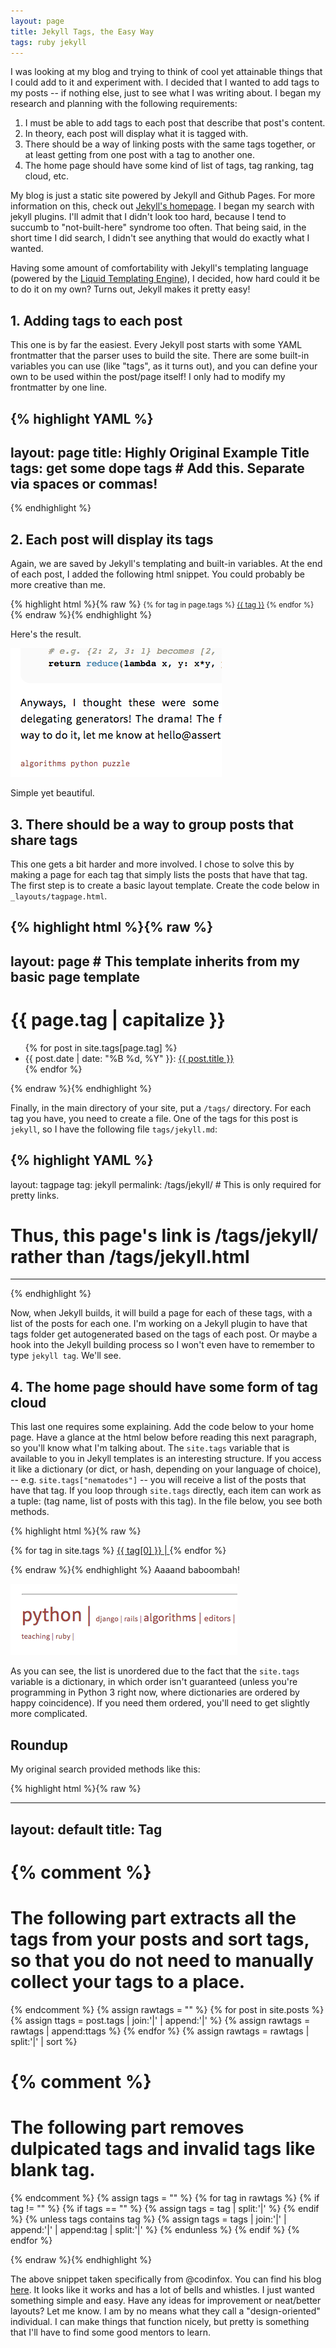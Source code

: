 ```yaml
---
layout: page
title: Jekyll Tags, the Easy Way
tags: ruby jekyll
---
```


I was looking at my blog and trying to think of cool yet attainable things that I could add to it and experiment with.  I decided that I wanted to add tags to my posts -- if nothing else, just to see what I was writing about.  I began my research and planning with the following requirements:

 1. I must be able to add tags to each post that describe that post's content.
 2. In theory, each post will display what it is tagged with.
 3. There should be a way of linking posts with the same tags together, or at least getting from one post with a tag to another one.
 4. The home page should have some kind of list of tags, tag ranking, tag cloud, etc.

My blog is just a static site powered by Jekyll and Github Pages.  For more information on this, check out [Jekyll's homepage](https://jekyllrb.com/).  I began my search with jekyll plugins.  I'll admit that I didn't look too hard, because I tend to succumb to "not-built-here" syndrome too often.  That being said, in the short time I did search, I didn't see anything that would do exactly what I wanted.

Having some amount of comfortability with Jekyll's templating language (powered by the [Liquid Templating Engine](https://shopify.github.io/liquid/)), I decided, how hard could it be to do it on my own?  Turns out, Jekyll makes it pretty easy!

## 1. Adding tags to each post

This one is by far the easiest.  Every Jekyll post starts with some YAML frontmatter that the parser uses to build the site.  There are some built-in variables you can use (like "tags", as it turns out), and you can define your own to be used within the post/page itself!  I only had to modify my frontmatter by one line.

{% highlight YAML %}
---
layout: page
title: Highly Original Example Title
tags: get some dope tags # Add this.  Separate via spaces or commas!
---
{% endhighlight %}

## 2. Each post will display its tags

Again, we are saved by Jekyll's templating and built-in variables.  At the end of each post, I added the following html snippet.  You could probably be more creative than me.

{% highlight html %}{% raw %}
<small>
    {% for tag in page.tags %}
    <a href="/tags/{{ tag }}/">{{ tag }}</a>
    {% endfor %}
</small>
{% endraw %}{% endhighlight %}

Here's the result.

![Screenshot of rendered tags html](/img/tag-snippet.png)

Simple yet beautiful.

## 3. There should be a way to group posts that share tags

This one gets a bit harder and more involved.  I chose to solve this by making a page for each tag that simply lists the posts that have that tag.  The first step is to create a basic layout template.  Create the code below in `_layouts/tagpage.html`.

{% highlight html %}{% raw %}
---
layout: page # This template inherits from my basic page template
---
<!-- We're going to give each page a tag when we create it.
This will be the title -->
<h1>{{ page.tag | capitalize }}</h1>

<ul>
    {% for post in site.tags[page.tag] %}
    <li>
        {{ post.date | date: "%B %d, %Y" }}: <a href="{{ post.url }}">{{ post.title }}</a>
    </li>
    {% endfor %}
</ul>
{% endraw %}{% endhighlight %}

Finally, in the main directory of your site, put a `/tags/` directory.  For each tag you have, you need to create a file.  One of the tags for this post is `jekyll`, so I have the following file `tags/jekyll.md`:

{% highlight YAML %}
---
layout: tagpage
tag: jekyll
permalink: /tags/jekyll/ # This is only required for pretty links.
# Thus, this page's link is /tags/jekyll/ rather than /tags/jekyll.html
---
{% endhighlight %}

Now, when Jekyll builds, it will build a page for each of these tags, with a list of the posts for each one.  I'm working on a Jekyll plugin to have that tags folder get autogenerated based on the tags of each post.  Or maybe a hook into the Jekyll building process so I won't even have to remember to type `jekyll tag`.  We'll see.

## 4. The home page should have some form of tag cloud

This last one requires some explaining.  Add the code below to your home page.  Have a glance at the html below before reading this next paragraph, so you'll know what I'm talking about.  The `site.tags` variable that is available to you in Jekyll templates is an interesting structure.  If you access it like a dictionary (or dict, or hash, depending on your language of choice), -- e.g. `site.tags["nematodes"]` -- you will receive a list of the posts that have that tag.  If you loop through `site.tags` directly, each item can work as a tuple: (tag name, list of posts with this tag).  In the file below, you see both methods.

{% highlight html %}{% raw %}
<p>
    {% for tag in site.tags %}
    <!-- Here's a hack to generate a "tag cloud" where the size of
    the word is directly proportional to the number of posts with
    that tag. -->
    <a href="/tags/{{ tag[0] }}/" 
    style="font-size: {{ tag[1] | size | times: 2 | plus: 10 }}px">
        {{ tag[0] }} | 
    </a>
    {% endfor %}
</p>
{% endraw %}{% endhighlight %}
Aaaand baboombah!

![Rendering of the final tag cloud](/img/tag-cloud.png)

As you can see, the list is unordered due to the fact that the `site.tags` variable is a dictionary, in which order isn't guaranteed (unless you're programming in Python 3 right now, where dictionaries are ordered by happy coincidence).  If you need them ordered, you'll need to get slightly more complicated.

## Roundup

My original search provided methods like this:

{% highlight html %}{% raw %}

---
layout: default
title: Tag
---

{% comment %}
=======================
The following part extracts all the tags from your posts and sort tags,
 so that you do not need to manually collect your tags to a place.
=======================
{% endcomment %}
{% assign rawtags = "" %}
{% for post in site.posts %}
	{% assign ttags = post.tags | join:'|' | append:'|' %}
	{% assign rawtags = rawtags | append:ttags %}
{% endfor %}
{% assign rawtags = rawtags | split:'|' | sort %}

{% comment %}
=======================
The following part removes dulpicated tags and invalid tags like blank tag.
=======================
{% endcomment %}
{% assign tags = "" %}
{% for tag in rawtags %}
	{% if tag != "" %}
		{% if tags == "" %}
			{% assign tags = tag | split:'|' %}
		{% endif %}
		{% unless tags contains tag %}
			{% assign tags = tags | join:'|' | append:'|' | append:tag | split:'|' %}
		{% endunless %}
	{% endif %}
{% endfor %}

{% endraw %}{% endhighlight %}

The above snippet taken specifically from @codinfox.  You can find his blog [here](https://codinfox.github.io/dev/2015/03/06/use-tags-and-categories-in-your-jekyll-based-github-pages/).  It looks like it works and has a lot of bells and whistles.  I just wanted something simple and easy.  Have any ideas for improvement or neat/better layouts?  Let me know.  I am by no means what they call a "design-oriented" individual.  I can make things that function nicely, but pretty is something that I'll have to find some good mentors to learn.